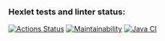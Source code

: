 ### Hexlet tests and linter status:
[![Actions Status](https://github.com/triplemiple/java-project-71/actions/workflows/hexlet-check.yml/badge.svg)](https://github.com/triplemiple/java-project-71/actions)
[![Maintainability](https://api.codeclimate.com/v1/badges/0615d581e86fbd4a83f9/maintainability)](https://codeclimate.com/github/triplemiple/java-project-71/maintainability)
[![Java CI](https://github.com/triplemiple/java-project-71/actions/workflows/gradle.yml/badge.svg)](https://github.com/triplemiple/java-project-71/actions)
